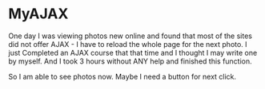 # MyAJAX
One day I was viewing photos new online and found that most of the sites did not offer AJAX - I have to reload the whole page for
the next photo. I just Completed an AJAX course that that time and I thought I may write one by myself. 
And I took 3 hours without ANY help and finished this function.

So I am able to see photos now. Maybe I need a button for next click.
